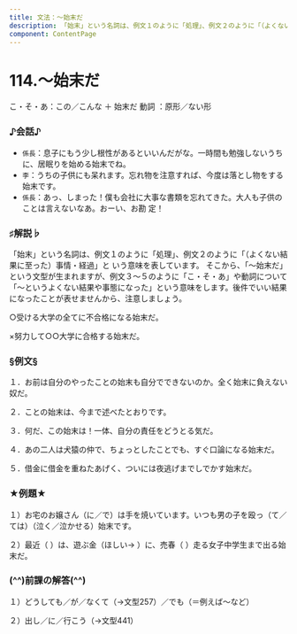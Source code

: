 ```yaml
---
title: 文法：～始末だ
description: 「始末」という名詞は、例文１のように「処理」、例文２のように「（よくない結果に至った）事情・経過」と いう意味を表しています。
component: ContentPage
---
```



# 114.～始末だ
こ・そ・あ：この／こんな ＋ 始末だ 動詞 ：原形／ない形
### ♪会話♪
- `係長`：息子にもう少し根性があるといいんだがな。一時間も勉強しないうちに、居眠りを始める始末でね。
- `李`：うちの子供にも呆れます。忘れ物を注意すれば、今度は落とし物をする始末です。
- `係長`：あっ、しまった！僕も会社に大事な書類を忘れてきた。大人も子供のことは言えないなあ。おーい、お勘 定！
### ♯解説♭
「始末」という名詞は、例文１のように「処理」、例文２のように「（よくない結果に至った）事情・経過」と いう意味を表しています。
そこから、「～始末だ」という文型が生まれますが、例文３～５のように「こ・そ・あ」や動詞について「～というよくない結果や事態になった」という意味をします。後件でいい結果になったことが表せませんから、注意しましょう。

○受ける大学の全てに不合格になる始末だ。

×努力して○○大学に合格する始末だ。
### §例文§
１．お前は自分のやったことの始末も自分でできないのか。全く始末に負えない奴だ。

２．ことの始末は、今まで述べたとおりです。

３．何だ、この始末は！一体、自分の責任をどうとる気だ。

４．あの二人は犬猿の仲で、ちょっとしたことでも、すぐ口論になる始末だ。

５．借金に借金を重ねたあげく、ついには夜逃げまでしでかす始末だ。
### ★例題★
１）お宅のお嬢さん（に／で）は手を焼いています。いつも男の子を殴っ（て／ては）（泣く／泣かせる）始末です。

２）最近（ ）は、遊ぶ金（ほしい→ ）に、売春（ ）走る女子中学生まで出る始末だ。
### (^^)前課の解答(^^)
１）どうしても／が／なくて（→文型257）／でも（＝例えば～など）

２）出し／に／行こう（→文型441）
